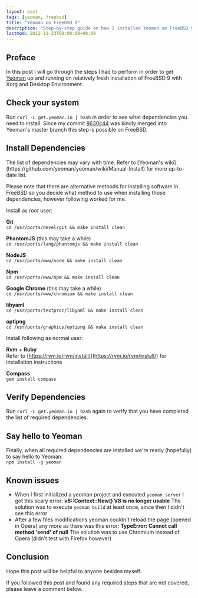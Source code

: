 ```yaml
---
layout: post
tags: [yeoman, freebsd]
title: "Yeoman on FreeBSD 9"
description: "Step-by-step guide on how I installed Yeoman on FreeBSD 9"
lastmod: 2012-11-23T00:00:00+00:00
---
```


Preface
-------

In this post I will go through the steps I had to perform in order to get
[Yeoman](http://yeoman.io) up and running on relatively fresh installation of
FreeBSD 9 with Xorg and Desktop Environment.

Check your system
-----------------

Run `curl -L get.yeoman.io | bash` in order to see what dependencies you need
to install. Since my commit
[8630c44](https://github.com/yeoman/yeoman/commit/8630c44fc9cd46155f9a620c9b2a2ec5c9ca81bd)
was kindly merged into Yeoman's master branch this step is possible on
FreeBSD.

Install Dependencies
--------------------

<div class="warning-box" markdown="1">
The list of dependencies may vary with time. Refer to
[Yeoman's wiki](https://github.com/yeoman/yeoman/wiki/Manual-Install) for more
up-to-date list.
</div>

Please note that there are alternative methods for installing software in
FreeBSD so you decide what method to use when installing those dependencies,
however following worked for me.

Install as *root* user:

**Git**  
`cd /usr/ports/devel/git && make install clean`

**PhantomJS** (this may take a while)  
`cd /usr/ports/lang/phantomjs && make install clean`

**NodeJS**  
`cd /usr/ports/www/node && make install clean`

**Npm**  
`cd /usr/ports/www/npm && make install clean`

**Google Chrome** (this may take a while)  
`cd /usr/ports/www/chromium && make install clean`

**libyaml**  
`cd /usr/ports/textproc/libyaml && make install clean`

**optipng**  
`cd /usr/ports/graphics/optipng && make install clean`

Install following as normal user:

**Rvm** + **Ruby**  
Refer to [https://rvm.io/rvm/install/](https://rvm.io/rvm/install/) for
installation instructions

**Compass**  
`gem install compass`

Verify Dependencies
-------------------

Run `curl -L get.yeoman.io | bash` again to verify that you have completed
the list of required dependencies.

Say hello to Yeoman
-------------------

Finally, when all required dependencies are installed we're ready
(hopefully) to say hello to Yeoman:  
`npm install -g yeoman`

Known issues
------------

- When I first initialized a yeoman project and executed `yeoman server` I
got this scary error: **v8::Context::New() V8 is no longer usable**
The solution was to execute `yeoman build` at least once, since then I
didn't see this error
- After a few files modifications yeoman couldn't reload the page (opened in
  Opera) any more as there was this error: **TypeError: Cannot call method 'send'
  of null** The solution was to use Chromium instead of Opera (didn't test
  with Firefox however)

Conclusion
----------

Hope this post will be helpful to anyone besides myself.

If you followed this post and found any required steps that are
not covered, please leave a comment below.

